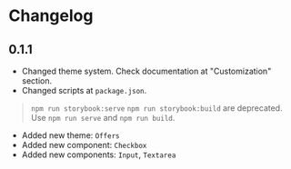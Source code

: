 # Changelog

## 0.1.1

* Changed theme system. Check documentation at "Customization" section.
* Changed scripts at `package.json`. 

> `npm run storybook:serve` `npm run storybook:build` are deprecated. Use `npm run serve` and `npm run build`.

* Added new theme: `Offers`
* Added new component: `Checkbox`
* Added new components: `Input`, `Textarea`
    